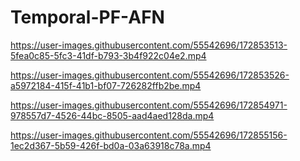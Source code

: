 # Temporal-PF-AFN

https://user-images.githubusercontent.com/55542696/172853513-5fea0c85-5fc3-41df-b793-3b4f922c04e2.mp4



https://user-images.githubusercontent.com/55542696/172853526-a5972184-415f-41b1-bf07-726282ffb2be.mp4





https://user-images.githubusercontent.com/55542696/172854971-978557d7-4526-44bc-8505-aad4aed128da.mp4



https://user-images.githubusercontent.com/55542696/172855156-1ec2d367-5b59-426f-bd0a-03a63918c78a.mp4

